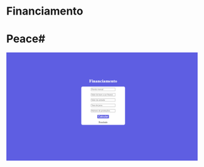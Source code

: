 # Financiamento

# Peace# 




<a href="https://tutugt.github.io/Financiamento/"><img src="finan.png" class="media-object  img-responsive img-thumbnail" target="_blank"></a>
